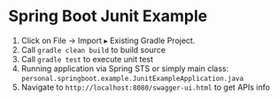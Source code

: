 # Spring Boot Junit Example

1. Click on File -> Import ▸ Existing Gradle Project.
1. Call `gradle clean build` to build source
1. Call `gradle test` to execute unit test
1. Running application via Spring STS or simply main class: `personal.springboot.example.JunitExampleApplication.java`
1. Navigate to `http://localhost:8080/swagger-ui.html` to get APIs info
